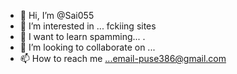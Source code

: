 - 👋 Hi, I’m @Sai055
- 👀 I’m interested in ... fckiing sites
- 🌱 I want to learn spamming... .
- 💞️ I’m looking to collaborate on ...
- 📫 How to reach me ...email-puse386@gmail.com


<!---
Sai055/Sai055 is a ✨ special ✨ repository because its `README.md` (this file) appears on your GitHub profile.
You can click the Preview link to take a look at your changes.
--->

